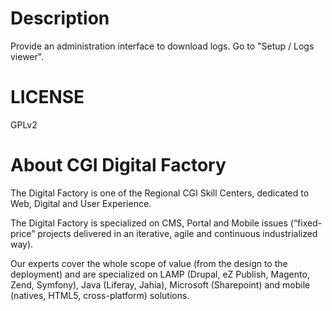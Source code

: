 Description
===========
Provide an administration interface to download logs. Go to "Setup / Logs viewer".

LICENSE
=======
GPLv2

About CGI Digital Factory
=========================
The Digital Factory is one of the Regional CGI Skill Centers, dedicated to Web, Digital and User Experience.

The Digital Factory is specialized on CMS, Portal and Mobile issues (“fixed-price” projects delivered in an iterative, agile and continuous industrialized way).

Our experts cover the whole scope of value (from the design to the deployment) and are specialized on LAMP (Drupal, eZ Publish, Magento, Zend, Symfony), Java (Liferay, Jahia), Microsoft (Sharepoint) and mobile (natives, HTML5, cross-platform) solutions.